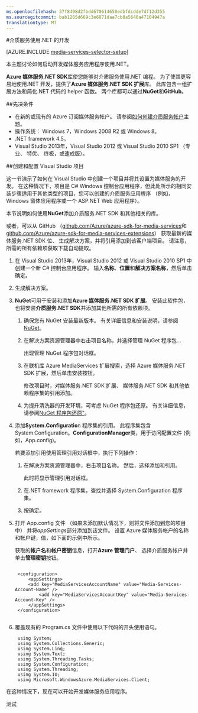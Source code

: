 ```yaml
---
ms.openlocfilehash: 37f8498d2fbdd670614650edbfdcdde7df12d355
ms.sourcegitcommit: bab1265d669c3e6871daa7cb8a5640a47104947a
translationtype: MT
---
```

<properties 
    pageTitle="如何将计算机设置为介质服务使用.NET 的开发" 
    description="了解如何使用.NET 媒体服务 SDK 的媒体服务的先决条件。 此外学习如何创建一个 Visual Studio 应用程序。" 
    services="media-services" 
    documentationCenter="" 
    authors="juliako" 
    manager="dwrede" 
    editor=""/>

<tags 
    ms.service="media-services" 
    ms.workload="media" 
    ms.tgt_pltfrm="na" 
    ms.devlang="dotnet" 
    ms.topic="article" 
    ms.date="08/11/2015"
    ms.author="juliako"/>

#介质服务使用.NET 的开发 

[AZURE.INCLUDE [media-services-selector-setup](../../includes/media-services-selector-setup.md)]

本主题讨论如何启动开发媒体服务应用程序使用.NET。 

**Azure 媒体服务.NET SDK**库使您能够对介质服务使用.NET 编程。 为了使其更容易地使用.NET 开发，提供了**Azure 媒体服务.NET SDK 扩展**库。 此库包含一组扩展方法和简化.NET 代码的 helper 函数。 两个库都可以通过**NuGet**和**GitHub**。
 

##先决条件

-   在新的或现有的 Azure 订阅媒体服务帐户。 请参阅[如何创建介质服务帐户](media-services-create-account.md)主题。
-   操作系统︰ Windows 7，Windows 2008 R2 或 Windows 8。
-   .NET framework 4.5。
-   Visual Studio 2013年，Visual Studio 2012 或 Visual Studio 2010 SP1 （专业、 特优、 终极，或速成版）。 
  

##创建和配置 Visual Studio 项目 

这一节演示了如何在 Visual Studio 中创建一个项目并将其设置为媒体服务的开发。  在这种情况下，项目是 C# Windows 控制台应用程序，但此处所示的相同安装步骤适用于其他类型的项目，您可以创建的介质服务应用程序 （例如，Windows 窗体应用程序或一个 ASP.NET Web 应用程序）。

本节说明如何使用**NuGet**添加介质服务.NET SDK 和其他相关的库。 

或者，可以从 GitHub （[github.com/Azure/azure-sdk-for-media-services](https://github.com/Azure/azure-sdk-for-media-services)和[github.com/Azure/azure-sdk-for-media-services-extensions](https://github.com/Azure/azure-sdk-for-media-services-extensions)） 获取最新的媒体服务.NET SDK 位、 生成解决方案，并将引用添加到该客户端项目。 请注意，所需的所有依赖项获取下载自动提取。   

1. 在 Visual Studio 2013年，Visual Studio 2012 或 Visual Studio 2010 SP1 中创建一个新 C# 控制台应用程序。 输入**名称**、**位置**和**解决方案名称**，然后单击确定。 

2. 生成解决方案。

2. **NuGet**可用于安装和添加**Azure 媒体服务.NET SDK 扩展**。 安装此软件包，也将安装**介质服务.NET SDK**并添加其他所需的所有依赖项。
    1. 确保您有 NuGet 安装最新版本。 有关详细信息和安装说明，请参阅[NuGet](http://nuget.codeplex.com/)。
    
    2. 在解决方案资源管理器中右击项目名称，并选择管理 NuGet 程序包...
    
        出现管理 NuGet 程序包对话框。

    3. 在联机库 Azure MediaServices 扩展搜索，选择 Azure 媒体服务.NET SDK 扩展，然后单击安装按钮。
 
        修改项目时，对媒体服务.NET SDK 扩展、 媒体服务.NET SDK 和其他依赖程序集的引用添加。

    4. 为提升清洗器的开发环境，可考虑 NuGet 程序包还原。 有关详细信息，请参阅[NuGet 程序包还原"](http://docs.nuget.org/consume/package-restore)。

3. 添加**System.Configuratio**n 程序集的引用。 此程序集包含 System.Configuration。**ConfigurationManager**类，用于访问配置文件 (例如，App.config)。 

    若要添加引用使用管理引用对话框中，执行下列操作︰ 

    1. 在解决方案资源管理器中，右击项目名称。 然后，选择添加和引用。

        此时将显示管理引用对话框。

    2. 在.NET framework 程序集，查找并选择 System.Configuration 程序集。
    3. 按确定。


4. 打开 App.config 文件 （如果未添加默认情况下，则将文件添加到您的项目中） 并将*appSettings*部分添加到该文件。 设置 Azure 媒体服务帐户的名称和帐户键，值，如下面的示例中所示。 
    
    获取的**帐户名**和**帐户密钥**信息，打开**Azure 管理门户**、 选择介质服务帐户并单击**管理密钥**按钮。


    <pre><code>
    &lt;configuration&gt;
        &lt;appSettings&gt;
        &lt;add key="MediaServicesAccountName" value="Media-Services-Account-Name" /&gt;
            &lt;add key="MediaServicesAccountKey" value="Media-Services-Account-Key" /&gt;
        &lt;/appSettings&gt;
    &lt;/configuration&gt;
    </code></pre>


5. 覆盖现有的 Program.cs 文件中使用以下代码的开头使用语句。

        using System;
        using System.Collections.Generic;
        using System.Linq;
        using System.Text;
        using System.Threading.Tasks;
        using System.Configuration;
        using System.Threading;
        using System.IO;
        using Microsoft.WindowsAzure.MediaServices.Client;

在这种情况下，现在可以开始开发媒体服务应用程序。    
 
测试
